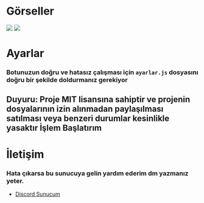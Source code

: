 #  Görseller
<img src="https://cdn.discordapp.com/attachments/951812650227105862/968989373574049853/2.PNG">
<img src="https://cdn.discordapp.com/attachments/951812650227105862/968989373322383361/YENI_WELCOME.PNG">

#  Ayarlar
### Botunuzun doğru ve hatasız çalışması için `ayarlar.js` dosyasını doğru bir şekilde doldurmanız gerekiyor


## Duyuru: Proje MIT lisansına sahiptir ve projenin dosyalarının izin alınmadan paylaşılması satılması  veya benzeri durumlar kesinlikle yasaktır İşlem Başlatırım

#  İletişim
### Hata çıkarsa bu sunucuya gelin yardım ederim dm yazmanız yeter.
* [Discord Sunucum](https://discord.gg/Northside)
